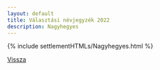 ```yaml
---
layout: default
title: Választási névjegyzék 2022
description: Nagyhegyes
---
```


{% include settlementHTMLs/Nagyhegyes.html %}

[Vissza](../)